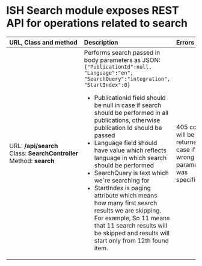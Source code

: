 # ISH Search module exposes REST API for operations related to search

| URL, Class and method  | Description  | Errors |
| :-- | :-- | :-- |
| <nobr>URL: <b>/api/search</b></nobr><br><nobr>Class: <b>SearchController</b></nobr> <br><nobr>Method: <b>search</b></nobr> | Performs search passed in body parameters as JSON: <br> ```{"PublicationId":null, "Language":"en", "SearchQuery":"integration", "StartIndex":0}```<br> <ul><li>PublicationId field should be null in case if search should be performed in all publications, otherwise publication Id should be passed<li>Language field should have value which reflects language in which search should be performed <li>SearchQuery is text which we`re searching for <li> StartIndex is paging attribute which means how many first search results we are skipping. For example, So 11 means that 11 search results will be skipped and results will start only from 12th found item. </ul> | 405 code will be returned in case if wrong parameters was specified. |